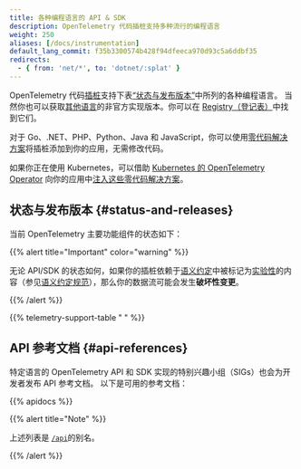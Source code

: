 ```yaml
---
title: 各种编程语言的 API & SDK
description: OpenTelemetry 代码插桩支持多种流行的编程语言
weight: 250
aliases: [/docs/instrumentation]
default_lang_commit: f35b3300574b428f94dfeeca970d93c5a6ddbf35
redirects:
  - { from: 'net/*', to: 'dotnet/:splat' }
---
```


OpenTelemetry 代码[插桩][instrumentation]支持下表[“状态与发布版本”](#status-and-releases)中所列的各种编程语言。
当然你也可以获取[其他语言](/docs/languages/other)的非官方实现版本。你可以在 [Registry（登记表）](/ecosystem/registry/)中找到它们。

对于 Go、.NET、PHP、Python、Java 和 JavaScript，你可以使用[零代码解决方案](/docs/zero-code)将插桩添加到你的应用，无需修改代码。

如果你正在使用 Kubernetes，可以借助 [Kubernetes 的 OpenTelemetry Operator][otel-op] 向你的应用中[注入这些零代码解决方案][zero-code]。

## 状态与发布版本 {#status-and-releases}

当前 OpenTelemetry 主要功能组件的状态如下：

{{% alert title="Important" color="warning" %}}

无论 API/SDK 的状态如何，如果你的插桩依赖于[语义约定][semantic conventions]中被标记为[实验性][Experimental]的内容（参见[语义约定规范][semantic conventions specification]），那么你的数据流可能会发生**破坏性变更**。

[semantic conventions]: /docs/concepts/semantic-conventions/
[Experimental]: /docs/specs/otel/document-status/
[semantic conventions specification]: /docs/specs/semconv/

{{% /alert %}}

{{% telemetry-support-table " " %}}

## API 参考文档 {#api-references}

特定语言的 OpenTelemetry API 和 SDK 实现的特别兴趣小组（SIGs）也会为开发者发布 API 参考文档。
以下是可用的参考文档：

{{% apidocs %}}

{{% alert title="Note" %}}

上述列表是 [`/api`](/api)的别名。

{{% /alert %}}

[zero-code]: /docs/platforms/kubernetes/operator/automatic/
[instrumentation]: /docs/concepts/instrumentation/
[otel-op]: /docs/platforms/kubernetes/operator/
